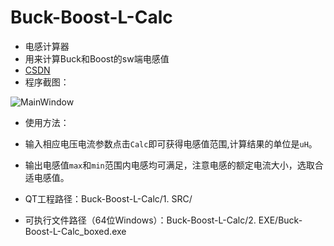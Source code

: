 # Buck-Boost-L-Calc
+ 电感计算器
+ 用来计算Buck和Boost的sw端电感值
+ [CSDN](https://blog.csdn.net/m0_49319736/article/details/132533596?spm=1001.2014.3001.5501)
+ 程序截图：

![MainWindow](https://github.com/shun-int/QT/assets/70793339/0536a4f4-2813-4c39-a00d-42953c42e195)
+ 使用方法：
+ 输入相应电压电流参数点击`Calc`即可获得电感值范围,计算结果的单位是`uH`。
+ 输出电感值`max`和`min`范围内电感均可满足，注意电感的额定电流大小，选取合适电感值。

+ QT工程路径：Buck-Boost-L-Calc/1. SRC/
+ 可执行文件路径（64位Windows）：Buck-Boost-L-Calc/2. EXE/Buck-Boost-L-Calc_boxed.exe
